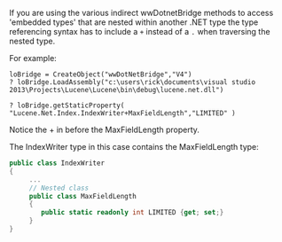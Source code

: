 ﻿If you are using the various indirect wwDotnetBridge methods to access 'embedded types' that are nested within another .NET type the type referencing syntax has to include a `+` instead of a `.` when traversing the nested type.For example:```foxproloBridge = CreateObject("wwDotNetBridge","V4")? loBridge.LoadAssembly("c:\users\rick\documents\visual studio 2013\Projects\Lucene\Lucene\bin\debug\lucene.net.dll")? loBridge.getStaticProperty( "Lucene.Net.Index.IndexWriter+MaxFieldLength","LIMITED" )```Notice the + in before the MaxFieldLength property.The IndexWriter type in this case contains the MaxFieldLength type:```cspublic class IndexWriter {     ...     // Nested class     public class MaxFieldLength     {        public static readonly int LIMITED {get; set;}      }}```